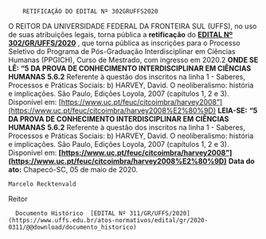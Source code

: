         RETIFICAÇÃO DO EDITAL Nº 302GRUFFS2020  

 O REITOR DA UNIVERSIDADE FEDERAL DA FRONTEIRA SUL (UFFS), no uso de suas atribuições legais, torna pública a **retificação** do **[EDITAL Nº 302/GR/UFFS/2020](https://www.uffs.edu.br/atos-normativos/edital/gr/2020-0302)** , que torna pública as inscrições para o Processo Seletivo do Programa de Pós-Graduação Interdisciplinar em Ciências Humanas (PPGICH), Curso de Mestrado, com ingresso em 2020.2   **ONDE SE LÊ:** **“5 DA PROVA DE CONHECIMENTO INTERDISCIPLINAR EM CIÊNCIAS HUMANAS** **5.6.2**  Referente à questão dos inscritos na linha 1 - Saberes, Processos e Práticas Sociais: b) HARVEY, David. O neoliberalismo: história e implicações. São Paulo, Edições Loyola, 2007 (capítulos 1, 2 e 3). Disponível em: [https://www.uc.pt/feuc/citcoimbra/harvey2008”](https://www.uc.pt/feuc/citcoimbra/harvey2008%E2%80%9D)   **LEIA-SE:** **“5 DA PROVA DE CONHECIMENTO INTERDISCIPLINAR EM CIÊNCIAS HUMANAS** **5.6.2**  Referente à questão dos inscritos na linha 1 - Saberes, Processos e Práticas Sociais: b) HARVEY, David. O neoliberalismo: história e implicações. São Paulo, Edições Loyola, 2007 (capítulos 1, 2 e 3). Disponível em: **[https://www.uc.pt/feuc/citcoimbra/harvey2008”](https://www.uc.pt/feuc/citcoimbra/harvey2008%E2%80%9D)**        **Data do ato:** Chapecó-SC, 05 de maio de 2020.   
 

    Marcelo Recktenvald   
 Reitor 

      Documento Histórico  [EDITAL Nº 311/GR/UFFS/2020](https://www.uffs.edu.br/atos-normativos/edital/gr/2020-0311/@@download/documento_historico)     
      